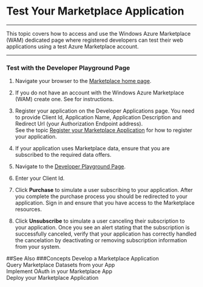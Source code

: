 <properties 
   pageTitle="Test Your Marketplace Application" 
   description="How to Test Your Marketplace Application" 
   services="cloud-services" 
   documentationCenter="" 
   authors="kevinscharpenberg" 
   manager="manager-alias" 
   editor=""/>

<tags
   ms.service="marketplace"
   ms.devlang="na"
   ms.topic="article"
   ms.tgt_pltfrm="na"
   ms.workload="data-services" 
   ms.date="02/13/2015"
   ms.author="kevsch"/>
#  Test Your Marketplace Application 

 -----------
This topic covers how to access and use the Windows Azure Marketplace (WAM) dedicated page where registered developers can test their web applications using a test Azure Marketplace account. 

 -----------

### Test with the Developer Playground Page

1. Navigate your browser to the [Marketplace home page](https://datamarket.azure.com/register?redirect=%2F).

2. If you do not have an account with the Windows Azure Marketplace (WAM) create one. See for instructions.

3. Register your application on the Developer Applications page. You need to provide Client Id, Application Name, Application Description and Redirect Url (your Authorization Endpoint address). <br>
See the topic [Register your Marketplace Application](./marketplace-data-market-register-your-marketplace-application.md) for how to register your application.

4. If your application uses Marketplace data, ensure that you are subscribed to the required data offers.

5. Navigate to the [Developer Playground Page](https://datamarket.azure.com/register?redirect=%2Fdeveloper%2Fplayground).

6. Enter your Client Id.

7. Click **Purchase** to simulate a user subscribing to your application. After you complete the purchase process you should be redirected to your application. Sign in and ensure that you have access to the Marketplace resources.

8. Click **Unsubscribe** to simulate a user canceling their subscription to your application. Once you see an alert stating that the subscription is successfully canceled, verify that your application has correctly handled the cancelation by deactivating or removing subscription information from your system.


##See Also
###Concepts
Develop a Marketplace Application <br> 
Query Marketplace Datasets from your App<br> 
Implement OAuth in your Marketplace App<br> 
Deploy your Marketplace Application

